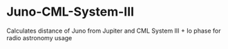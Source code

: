 # Juno-CML-System-III
Calculates distance of Juno from Jupiter and CML System III + Io phase for radio astronomy usage
